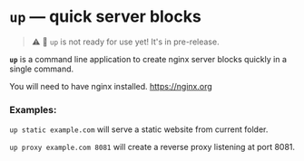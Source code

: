 # `up` — quick server blocks

> ⚠️
🚫
`up` is not ready for use yet! It's in pre-release.

**`up`** is a command line application to create nginx server blocks quickly in a single command.

You will need to have nginx installed.
https://nginx.org

### Examples:

`up static example.com` will serve a static website from current folder.

`up proxy example.com 8081` will create a reverse proxy listening at port 8081.